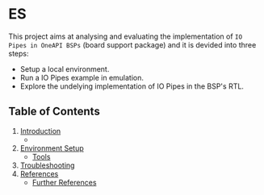 # ES
This project aims at analysing and evaluating the implementation of `IO Pipes in OneAPI BSPs` (board support package) and it is devided into three steps:
* Setup a local environment.
* Run a IO Pipes example in emulation.
* Explore the undelying implementation of IO Pipes in the BSP's RTL.

## Table of Contents
1. [Introduction](doc/)
    * [](doc/)
1. [Environment Setup](doc/setup.md)
    * [Tools](doc/setup.md#tool)
1. [Troubleshooting](doc/troubleshooting.md)
1. [References](doc/references.md)
    * [Further References](doc/references.md#fref)